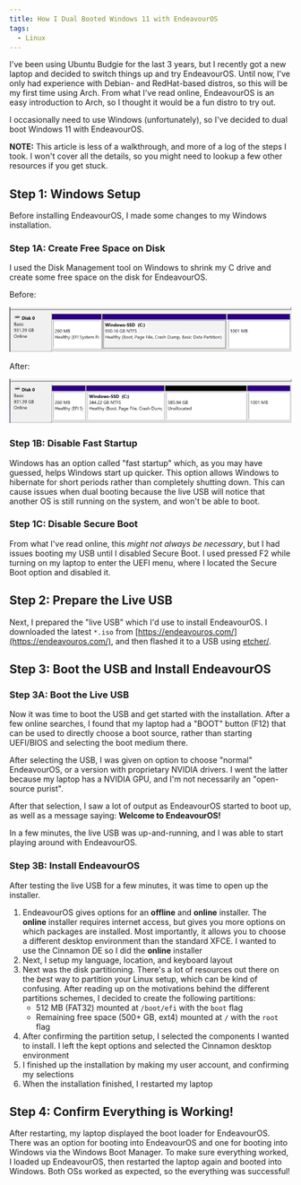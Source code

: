 ```yaml
---
title: How I Dual Booted Windows 11 with EndeavourOS
tags:
  - Linux
---
```


I've been using Ubuntu Budgie for the last 3 years, but I recently got a new laptop and decided to switch things up and try EndeavourOS. Until now, I've only had experience with Debian- and RedHat-based distros, so this will be my first time using Arch. From what I've read online, EndeavourOS is an easy introduction to Arch, so I thought it would be a fun distro to try out.

I occasionally need to use Windows (unfortunately), so I've decided to dual boot Windows 11 with EndeavourOS.

**NOTE:** This article is less of a walkthrough, and more of a log of the steps I took. I won't cover all the details, so you might need to lookup a few other resources if you get stuck.

## Step 1: Windows Setup

Before installing EndeavourOS, I made some changes to my Windows installation.

### Step 1A: Create Free Space on Disk

I used the Disk Management tool on Windows to shrink my C drive and create some free space on the disk for EndeavourOS.

Before:

![before_shrink.png](/assets/images/endeavour/Untitled.png)

After:

![after_shrink.png](/assets/images/endeavour/Untitled_1.png)

### Step 1B: Disable Fast Startup

Windows has an option called "fast startup" which, as you may have guessed, helps Windows start up quicker. This option allows Windows to hibernate for short periods rather than completely shutting down. This can cause issues when dual booting because the live USB will notice that another OS is still running on the system, and won't be able to boot.

### Step 1C: Disable Secure Boot

From what I've read online, this *might not always be necessary*, but I had issues booting my USB until I disabled Secure Boot. I used pressed F2 while turning on my laptop to enter the UEFI menu, where I located the Secure Boot option and disabled it.

## Step 2: Prepare the Live USB

Next, I prepared the "live USB" which I'd use to install EndeavourOS. I downloaded the latest `*.iso` from [https://endeavouros.com/](https://endeavouros.com/), and then flashed it to a USB using [etcher/](https://www.balena.io/etcher/).

## Step 3: Boot the USB and Install EndeavourOS

### Step 3A: Boot the Live USB

Now it was time to boot the USB and get started with the installation. After a few online searches, I found that my laptop had a "BOOT" button (F12) that can be used to directly choose a boot source, rather than starting UEFI/BIOS and selecting the boot medium there. 

After selecting the USB, I was given on option to choose "normal" EndeavourOS, or a version with proprietary NVIDIA drivers. I went the latter because my laptop has a NVIDIA GPU, and I'm not necessarily an "open-source purist".

After that selection, I saw a lot of output as EndeavourOS started to boot up, as well as a message saying: **Welcome to EndeavourOS!**

In a few minutes, the live USB was up-and-running, and I was able to start playing around with EndeavourOS.

### Step 3B: Install EndeavourOS

After testing the live USB for a few minutes, it was time to open up the installer.

1. EndeavourOS gives options for an **offline** and **online** installer. The **online** installer requires internet access, but gives you more options on which packages are installed. Most importantly, it allows you to choose a different desktop environment than the standard XFCE. I wanted to use the Cinnamon DE so I did the **online** installer
1. Next, I setup my language, location, and keyboard layout
1. Next was the disk partitioning. There's a lot of resources out there on the *best* way to partition your Linux setup, which can be kind of confusing. After reading up on the motivations behind the different partitions schemes, I decided to create the following partitions:
    * 512 MB (FAT32) mounted at `/boot/efi` with the `boot` flag
    * Remaining free space (500+ GB, ext4) mounted at `/` with the `root` flag
1. After confirming the partition setup, I selected the components I wanted to install. I left the kept options and selected the Cinnamon desktop environment
1. I finished up the installation by making my user account, and confirming my selections
1. When the installation finished, I restarted my laptop

## Step 4: Confirm Everything is Working!

After restarting, my laptop displayed the boot loader for EndeavourOS. There was an option for booting into EndeavourOS and one for booting into Windows via the Windows Boot Manager. To make sure everything worked, I loaded up EndeavourOS, then restarted the laptop again and booted into Windows. Both OSs worked as expected, so the everything was successful!